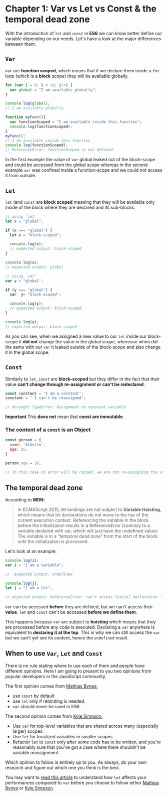 # Chapter 1: Var vs Let vs Const & the temporal dead zone

With the introduction of `let` and `const` in **ES6** we can know better define our variable depending on our needs. Let's have a look at the major differences between them.

## `Var`

`var` are **function scoped**, which means that if we declare them inside a `for` loop \(which is a **block** scope\) they will be available globally.

```javascript
for (var i = 0; i < 10; i++) {
  var global = "I am available globally";
}

console.log(global);
// I am available globally

function myFunc(){
  var functionScoped = "I am available inside this function";
  console.log(functionScoped);
}
myFunc();
// I am available inside this function
console.log(functionScoped);
// ReferenceError: functionScoped is not defined
```

In the first example the value of `var` global leaked out of the block-scope and could be accessed from the global scope whereas in the second example `var` was confined inside a function-scope and we could not access it from outside.

## `Let`

`let` \(and `const` are **block scoped** meaning that they will be available only inside of the block where they are declared and its sub-blocks.

```javascript
// using `let`
let x = "global";

if (x === "global") {
  let x = "block-scoped";

  console.log(x);
  // expected output: block-scoped
}

console.log(x);
// expected output: global

// using `var`
var y = "global";

if (y === "global") {
  var  y= "block-scoped";

  console.log(y);
  // expected output: block-scoped
}

console.log(y);
// expected output: block-scoped
```

As you can see, when we assigned a new value to our `let` inside our block-scope it **did not** change the value in the global scope, wherease when did the same with our `var` it leaked outside of the block-scope and also change it in the global scope.

## `Const`

Similarly to `let`, `const` are **block-scoped** but they differ in the fact that their value **can't change through re-assignment or can't be redeclared**.

```javascript
const constant = 'I am a constant';
constant = " I can't be reassigned";

// Uncaught TypeError: Assignment to constant variable
```

**Important** This **does not** mean that **const are immutable**.

### The content of a `const` is an Object

```javascript
const person = {
  name: 'Alberto',
  age: 25,
}

person.age = 26;

// in this case no error will be raised, we are not re-assigning the variable but just one of its properties.
```

## The temporal dead zone

According to **MDN**:

> In ECMAScript 2015, let bindings are not subject to **Variable Hoisting**, which means that let declarations do not move to the top of the current execution context. Referencing the variable in the block before the initialization results in a ReferenceError \(contrary to a variable declared with var, which will just have the undefined value\). The variable is in a “temporal dead zone” from the start of the block until the initialization is processed.

Let's look at an example:

```javascript
console.log(i);
var i = "I am a variable";

//  expected output: undefined

console.log(j);
let j = "I am a let";

// expected output: ReferenceError: can't access lexical declaration `j' before initialization
```

`var` can be accessed **before** they are defined, but we can't access their **value**. `let` and `const` can't be accessed **before we define them**.

This happens because `var` are subject to **hoisting** which means that they are processed before any code is executed. Declaring a `var` anywhere is equivalent to **declaring it at the top**. This is why we can still access the `var` but we can't yet see its content, hence the `undefined` result.

## When to use `Var`, `Let` and `Const`

There is no rule stating where to use each of them and people have different opinions. Here I am going to present to you two opinions from popular developers in the JavaScript community.

The first opinion comes from [Mathias Bynes:](https://mathiasbynens.be/notes/es6-const)

* use `const` by default
* use `let` only if rebinding is needed.
* `var` should never be used in ES6.

The second opinion comes from [Kyle Simpson:](https://github.com/AlbertoMontalesi/JavaScript-ES6-for-beginners-ebook/tree/33fc6a922b67c3f7e105bd14b3828b77a67ebdb4/ebook/blog.getify.com/constantly-confusing-const/README.md)

* Use `var` for top-level variables that are shared across many \(especially larger\) scopes.
* Use `let` for localized variables in smaller scopes.
* Refactor `let` to `const` only after some code has to be written, and you're reasonably sure that you've got a case where there shouldn't be variable reassignment.

Which opinion to follow is entirely up to you. As always, do your own research and figure out which one you think is the best.

You may want to [read this article](https://medium.com/@sbakkila/javascript-es-6-let-and-the-dreaded-temporal-dead-zone-85b89314d168) to understand how `let` affects your performances compared to `var` before you choose to follow either [Mathias Bynes](https://mathiasbynens.be/notes/es6-const) or [Kyle Simpson](https://github.com/AlbertoMontalesi/JavaScript-ES6-for-beginners-ebook/tree/33fc6a922b67c3f7e105bd14b3828b77a67ebdb4/ebook/blog.getify.com/constantly-confusing-const/README.md).

